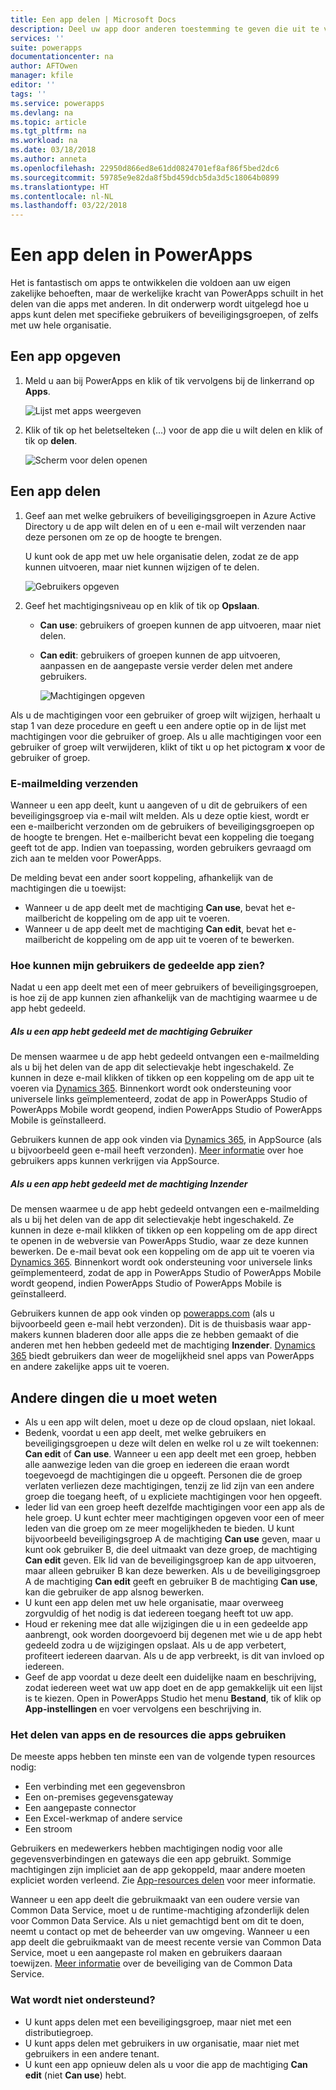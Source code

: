 ```yaml
---
title: Een app delen | Microsoft Docs
description: Deel uw app door anderen toestemming te geven die uit te voeren of te wijzigen
services: ''
suite: powerapps
documentationcenter: na
author: AFTOwen
manager: kfile
editor: ''
tags: ''
ms.service: powerapps
ms.devlang: na
ms.topic: article
ms.tgt_pltfrm: na
ms.workload: na
ms.date: 03/18/2018
ms.author: anneta
ms.openlocfilehash: 22950d866ed8e61dd0824701ef8af86f5bed2dc6
ms.sourcegitcommit: 59785e9e82da8f5bd459dcb5da3d5c18064b0899
ms.translationtype: HT
ms.contentlocale: nl-NL
ms.lasthandoff: 03/22/2018
---
```

# <a name="share-an-app-in-powerapps"></a>Een app delen in PowerApps
Het is fantastisch om apps te ontwikkelen die voldoen aan uw eigen zakelijke behoeften, maar de werkelijke kracht van PowerApps schuilt in het delen van die apps met anderen. In dit onderwerp wordt uitgelegd hoe u apps kunt delen met specifieke gebruikers of beveiligingsgroepen, of zelfs met uw hele organisatie.

## <a name="specify-an-app"></a>Een app opgeven
1. Meld u aan bij PowerApps en klik of tik vervolgens bij de linkerrand op **Apps**.

    ![Lijst met apps weergeven](./media/share-app/file-apps.png)

1. Klik of tik op het beletselteken (...) voor de app die u wilt delen en klik of tik op **delen**.

    ![Scherm voor delen openen](./media/share-app/ellipsis-share.png)

## <a name="share-an-app"></a>Een app delen
1. Geef aan met welke gebruikers of beveiligingsgroepen in Azure Active Directory u de app wilt delen en of u een e-mail wilt verzenden naar deze personen om ze op de hoogte te brengen.

    U kunt ook de app met uw hele organisatie delen, zodat ze de app kunnen uitvoeren, maar niet kunnen wijzigen of te delen.

    ![Gebruikers opgeven](./media/share-app/share-list.png)

1. Geef het machtigingsniveau op en klik of tik op **Opslaan**.

    * **Can use**: gebruikers of groepen kunnen de app uitvoeren, maar niet delen.
    * **Can edit**: gebruikers of groepen kunnen de app uitvoeren, aanpassen en de aangepaste versie verder delen met andere gebruikers.

        ![Machtigingen opgeven](./media/share-app/edit-use.png)

Als u de machtigingen voor een gebruiker of groep wilt wijzigen, herhaalt u stap 1 van deze procedure en geeft u een andere optie op in de lijst met machtigingen voor die gebruiker of groep. Als u alle machtigingen voor een gebruiker of groep wilt verwijderen, klikt of tikt u op het pictogram **x** voor de gebruiker of groep.

### <a name="send-email-notification"></a>E-mailmelding verzenden
Wanneer u een app deelt, kunt u aangeven of u dit de gebruikers of een beveiligingsgroep via e-mail wilt melden. Als u deze optie kiest, wordt er een e-mailbericht verzonden om de gebruikers of beveiligingsgroepen op de hoogte te brengen. Het e-mailbericht bevat een koppeling die toegang geeft tot de app. Indien van toepassing, worden gebruikers gevraagd om zich aan te melden voor PowerApps.

De melding bevat een ander soort koppeling, afhankelijk van de machtigingen die u toewijst:

- Wanneer u de app deelt met de machtiging **Can use**, bevat het e-mailbericht de koppeling om de app uit te voeren.
- Wanneer u de app deelt met de machtiging **Can edit**, bevat het e-mailbericht de koppeling om de app uit te voeren of te bewerken.

### <a name="how-do-my-users-see-the-app-i-shared"></a>Hoe kunnen mijn gebruikers de gedeelde app zien?
Nadat u een app deelt met een of meer gebruikers of beveiligingsgroepen, is hoe zij de app kunnen zien afhankelijk van de machtiging waarmee u de app hebt gedeeld.

##### <a name="if-you-shared-an-app-with-user-permission"></a>Als u een app hebt gedeeld met de machtiging *Gebruiker*
De mensen waarmee u de app hebt gedeeld ontvangen een e-mailmelding als u bij het delen van de app dit selectievakje hebt ingeschakeld. Ze kunnen in deze e-mail klikken of tikken op een koppeling om de app uit te voeren via [Dynamics 365](http://home.dynamics.com). Binnenkort wordt ook ondersteuning voor universele links geïmplementeerd, zodat de app in PowerApps Studio of PowerApps Mobile wordt geopend, indien PowerApps Studio of PowerApps Mobile is geïnstalleerd.

Gebruikers kunnen de app ook vinden via [Dynamics 365](http://home.dynamics.com), in AppSource (als u bijvoorbeeld geen e-mail heeft verzonden). [Meer informatie](../../user/app-source.md) over hoe gebruikers apps kunnen verkrijgen via AppSource.

##### <a name="if-you-shared-an-app-with-contributor-permission"></a>Als u een app hebt gedeeld met de machtiging *Inzender*
De mensen waarmee u de app hebt gedeeld ontvangen een e-mailmelding als u bij het delen van de app dit selectievakje hebt ingeschakeld. Ze kunnen in deze e-mail klikken of tikken op een koppeling om de app direct te openen in de webversie van PowerApps Studio, waar ze deze kunnen bewerken. De e-mail bevat ook een koppeling om de app uit te voeren via [Dynamics 365](http://home.dynamics.com). Binnenkort wordt ook ondersteuning voor universele links geïmplementeerd, zodat de app in PowerApps Studio of PowerApps Mobile wordt geopend, indien PowerApps Studio of PowerApps Mobile is geïnstalleerd.

Gebruikers kunnen de app ook vinden op [powerapps.com](http://web.powerapps.com) (als u bijvoorbeeld geen e-mail hebt verzonden). Dit is de thuisbasis waar app-makers kunnen bladeren door alle apps die ze hebben gemaakt of die anderen met hen hebben gedeeld met de machtiging **Inzender**. [Dynamics 365](http://home.dynamics.com) biedt gebruikers dan weer de mogelijkheid snel apps van PowerApps en andere zakelijke apps uit te voeren.

## <a name="other-things-to-know"></a>Andere dingen die u moet weten
* Als u een app wilt delen, moet u deze op de cloud opslaan, niet lokaal.
* Bedenk, voordat u een app deelt, met welke gebruikers en beveiligingsgroepen u deze wilt delen en welke rol u ze wilt toekennen: **Can edit** of **Can use**. Wanneer u een app deelt met een groep, hebben alle aanwezige leden van die groep en iedereen die eraan wordt toegevoegd de machtigingen die u opgeeft. Personen die de groep verlaten verliezen deze machtigingen, tenzij ze lid zijn van een andere groep die toegang heeft, of u expliciete machtigingen voor hen opgeeft.
* Ieder lid van een groep heeft dezelfde machtigingen voor een app als de hele groep. U kunt echter meer machtigingen opgeven voor een of meer leden van die groep om ze meer mogelijkheden te bieden. U kunt bijvoorbeeld beveiligingsgroep A de machtiging **Can use** geven, maar u kunt ook gebruiker B, die deel uitmaakt van deze groep, de machtiging **Can edit** geven. Elk lid van de beveiligingsgroep kan de app uitvoeren, maar alleen gebruiker B kan deze bewerken. Als u de beveiligingsgroep A de machtiging **Can edit** geeft en gebruiker B de machtiging **Can use**, kan die gebruiker de app alsnog bewerken.
* U kunt een app delen met uw hele organisatie, maar overweeg zorgvuldig of het nodig is dat iedereen toegang heeft tot uw app.
* Houd er rekening mee dat alle wijzigingen die u in een gedeelde app aanbrengt, ook worden doorgevoerd bij degenen met wie u de app hebt gedeeld zodra u de wijzigingen opslaat. Als u de app verbetert, profiteert iedereen daarvan. Als u de app verbreekt, is dit van invloed op iedereen.
* Geef de app voordat u deze deelt een duidelijke naam en beschrijving, zodat iedereen weet wat uw app doet en de app gemakkelijk uit een lijst is te kiezen. Open in PowerApps Studio het menu **Bestand**, tik of klik op **App-instellingen** en voer vervolgens een beschrijving in.

### <a name="app-sharing-and-the-resources-the-app-uses"></a>Het delen van apps en de resources die apps gebruiken
De meeste apps hebben ten minste een van de volgende typen resources nodig:

* Een verbinding met een gegevensbron
* Een on-premises gegevensgateway
* Een aangepaste connector
* Een Excel-werkmap of andere service
* Een stroom

Gebruikers en medewerkers hebben machtigingen nodig voor alle gegevensverbindingen en gateways die een app gebruikt. Sommige machtigingen zijn impliciet aan de app gekoppeld, maar andere moeten expliciet worden verleend. Zie [App-resources delen](share-app-resources.md) voor meer informatie.

Wanneer u een app deelt die gebruikmaakt van een oudere versie van Common Data Service, moet u de runtime-machtiging afzonderlijk delen voor Common Data Service. Als u niet gemachtigd bent om dit te doen, neemt u contact op met de beheerder van uw omgeving. Wanneer u een app deelt die gebruikmaakt van de meest recente versie van Common Data Service, moet u een aangepaste rol maken en gebruikers daaraan toewijzen. [Meer informatie](../../administrator/database-security.md) over de beveiliging van de Common Data Service.

### <a name="what-isnt-supported"></a>Wat wordt niet ondersteund?
* U kunt apps delen met een beveiligingsgroep, maar niet met een distributiegroep.
* U kunt apps delen met gebruikers in uw organisatie, maar niet met gebruikers in een andere tenant.
* U kunt een app opnieuw delen als u voor die app de machtiging **Can edit** (niet **Can use**) hebt.
